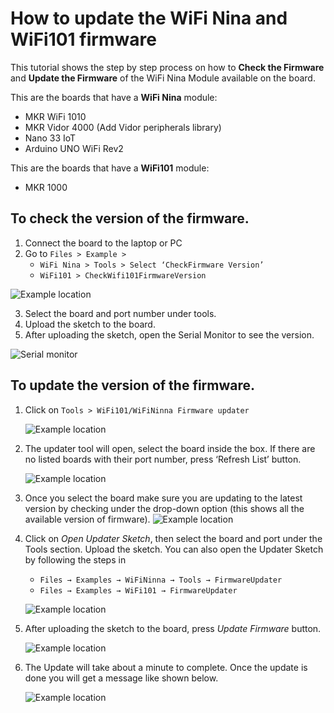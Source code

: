 # How to update the WiFi Nina and WiFi101 firmware

This tutorial shows the step by step process on how to **Check the Firmware** and **Update the Firmware** of the WiFi Nina Module available on the board.

This are the boards that have a **WiFi Nina** module: 

* MKR WiFi 1010
* MKR Vidor 4000 (Add Vidor peripherals library)
* Nano 33 IoT
* Arduino UNO WiFi Rev2

This are the boards that have a **WiFi101** module: 
* MKR 1000

## To check the version of the firmware.

1. Connect the board to the laptop or PC
2. Go to `Files > Example >`
   * `WiFi Nina > Tools > Select ‘CheckFirmware Version’`
   * `WiFi101 > CheckWifi101FirmwareVersion`

![Example location](/assets/img/hardware/boards/ninaUpdate1.png)

3. Select the board and port number under tools.
4. Upload the sketch to the board.
5. After uploading the sketch, open the Serial Monitor to see the version.

![Serial monitor](/assets/img/hardware/boards/ninaUpdate2.png)

## To update the version of the firmware.

1. Click on `Tools > WiFi101/WiFiNinna Firmware updater`

   ![Example location](/assets/img/hardware/boards/ninaUpdate3.png)

2. The updater tool will open, select the board inside the box. If there are no listed boards with their port number, press ‘Refresh List’ button.

   ![Example location](/assets/img/hardware/boards/ninaUpdate4.png)

3. Once you select the board make sure you are updating to the latest version by checking under the drop-down option (this shows all the available version of firmware).
   ![Example location](/assets/img/hardware/boards/ninaUpdate5.png)

4. Click on *Open Updater Sketch*, then select the board and port under the Tools section. Upload the sketch.
   You can also open the Updater Sketch by following the steps in
   * `Files → Examples → WiFiNinna → Tools → FirmwareUpdater`
   * `Files → Examples → WiFi101 → FirmwareUpdater`

   ![Example location](/assets/img/hardware/boards/ninaUpdate6.png)

5. After uploading the sketch to the board, press *Update Firmware* button.

   ![Example location](/assets/img/hardware/boards/ninaUpdate7.png)

6. The Update will take about a minute to complete. Once the update is done you will get a message like shown below.

   ![Example location](/assets/img/hardware/boards/ninaUpdate8.png)

